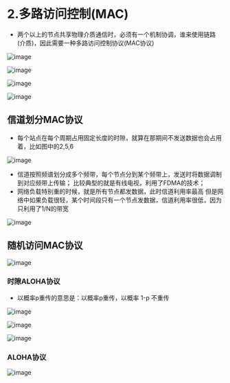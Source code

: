 # 2.多路访问控制(MAC)  

* 两个以上的节点共享物理介质通信时，必须有一个机制协调，谁来使用链路(介质)，因此需要一种多路访问控制协议(MAC协议)  

![image](https://user-images.githubusercontent.com/58176267/178388450-24bfb37f-0c4c-4668-8747-cca501867c0e.png)  

![image](https://user-images.githubusercontent.com/58176267/178388978-a10df985-245b-4316-8bf9-2dab9111e32a.png)  

![image](https://user-images.githubusercontent.com/58176267/178389223-29df5c93-0dcd-4def-9232-1c88efa895b8.png)  


![image](https://user-images.githubusercontent.com/58176267/178389565-e15a9a05-d239-42ac-825c-083318902cee.png)  


## 信道划分MAC协议  

* 每个站点在每个周期占用固定长度的时隙，就算在那期间不发送数据也会占用着，比如图中的2,5,6

![image](https://user-images.githubusercontent.com/58176267/178389682-c45e3a37-aa4d-4353-bb60-18033b5fcea5.png)  

* 信道按照频谱划分成多个频带，每个节点分到某个频带上，发送时将数据调制到对应频带上传输； 比较典型的就是有线电视，利用了FDMA的技术；
* 网络负载特别重的时候，就是所有节点都发数据，此时信道利用率最高  但是网络中如果负载很轻，某个时间段只有一个节点发数据，信道利用率很低，因为只利用了1/N的带宽  

![image](https://user-images.githubusercontent.com/58176267/178390685-14177387-b00d-4f2b-a272-d65596b2d8e0.png)  


## 随机访问MAC协议  

![image](https://user-images.githubusercontent.com/58176267/178390935-2d1cecc0-f1b9-4f65-86f3-813a1633508c.png)  

### 时隙ALOHA协议  

* 以概率p重传的意思是：以概率p重传，以概率 1-p 不重传  

![image](https://user-images.githubusercontent.com/58176267/178391994-4e73f6c9-662b-4ce1-b68d-fb9433b699bf.png)  

![image](https://user-images.githubusercontent.com/58176267/178392243-1e38d3de-3937-4424-b5f7-6ea5a36d7b69.png)  

![image](https://user-images.githubusercontent.com/58176267/178392570-41822edb-fe01-4b39-8676-61bfc4e34494.png)  


### ALOHA协议  

![image](https://user-images.githubusercontent.com/58176267/178392862-af97884a-6067-4c04-98b5-4820c3e5bacb.png)  















